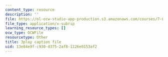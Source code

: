 ```yaml
---
content_type: resource
description: ''
file: https://ol-ocw-studio-app-production.s3.amazonaws.com/courses/7-01sc-fundamentals-of-biology-fall-2011/13e84e9fc930d3752af81126e0153af2_TnpCMgtDPgk.srt
file_type: application/x-subrip
learning_resource_types: []
ocw_type: OCWFile
resourcetype: Other
title: 3play caption file
uid: 13e84e9f-c930-d375-2af8-1126e0153af2
---
```

